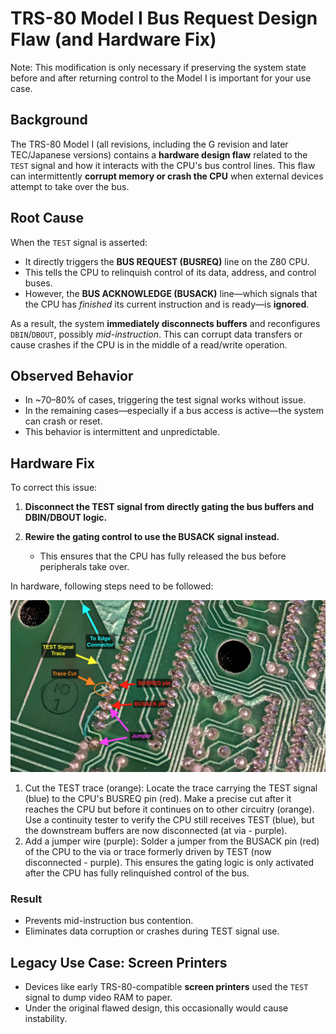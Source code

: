 # TRS-80 Model I Bus Request Design Flaw (and Hardware Fix)

Note: This modification is only necessary if preserving the system state before and after returning control to the Model I is important for your use case.

## Background

The TRS-80 Model I (all revisions, including the G revision and later TEC/Japanese versions) contains a **hardware design flaw** related to the `TEST` signal and how it interacts with the CPU's bus control lines. This flaw can intermittently **corrupt memory or crash the CPU** when external devices attempt to take over the bus.

## Root Cause

When the `TEST` signal is asserted:

- It directly triggers the **BUS REQUEST (BUSREQ)** line on the Z80 CPU.
- This tells the CPU to relinquish control of its data, address, and control buses.
- However, the **BUS ACKNOWLEDGE (BUSACK)** line—which signals that the CPU has _finished_ its current instruction and is ready—is **ignored**.

As a result, the system **immediately disconnects buffers** and reconfigures `DBIN`/`DBOUT`, possibly _mid-instruction_. This can corrupt data transfers or cause crashes if the CPU is in the middle of a read/write operation.

## Observed Behavior

- In \~70–80% of cases, triggering the test signal works without issue.
- In the remaining cases—especially if a bus access is active—the system can crash or reset.
- This behavior is intermittent and unpredictable.

## Hardware Fix

To correct this issue:

1. **Disconnect the TEST signal from directly gating the bus buffers and DBIN/DBOUT logic.**
2. **Rewire the gating control to use the BUSACK signal instead.**

   - This ensures that the CPU has fully released the bus before peripherals take over.

In hardware, following steps need to be followed:

![TEST Mod](../Images/TESTMod.png)

1. Cut the TEST trace (orange): Locate the trace carrying the TEST signal (blue) to the CPU's BUSREQ pin (red). Make a precise cut after it reaches the CPU but before it continues on to other circuitry (orange). Use a continuity tester to verify the CPU still receives TEST (blue), but the downstream buffers are now disconnected (at via - purple).
2. Add a jumper wire (purple): Solder a jumper from the BUSACK pin (red) of the CPU to the via or trace formerly driven by TEST (now disconnected - purple). This ensures the gating logic is only activated after the CPU has fully relinquished control of the bus.

### Result

- Prevents mid-instruction bus contention.
- Eliminates data corruption or crashes during TEST signal use.

## Legacy Use Case: Screen Printers

- Devices like early TRS-80-compatible **screen printers** used the `TEST` signal to dump video RAM to paper.
- Under the original flawed design, this occasionally would cause instability.
